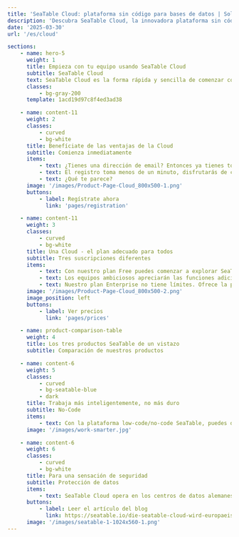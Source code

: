 ```yaml
---
title: 'SeaTable Cloud: plataforma sin código para bases de datos | Solución en la nube'
description: 'Descubra SeaTable Cloud, la innovadora plataforma sin código. Puede desarrollar soluciones personalizadas sin conocimientos de programación.'
date: '2025-03-30'
url: '/es/cloud'

sections:
    - name: hero-5
      weight: 1
      title: Empieza con tu equipo usando SeaTable Cloud
      subtitle: SeaTable Cloud
      text: SeaTable Cloud es la forma rápida y sencilla de comenzar con la plataforma low-code SeaTable. En minutos, tú y tu equipo podrán desarrollar procesos eficientes y simplificar su trabajo.
      classes:
          - bg-gray-200
      template: 1acd19d97c8f4ed3ad38

    - name: content-11
      weight: 2
      classes:
          - curved
          - bg-white
      title: Benefíciate de las ventajas de la Cloud
      subtitle: Comienza inmediatamente
      items:
          - text: ¿Tienes una dirección de email? Entonces ya tienes todo lo necesario para empezar con SeaTable.
          - text: El registro toma menos de un minuto, disfrutarás de costos transparentes, podrás escalar según necesites y no tendrás que preocuparte por nada.
          - text: ¿Qué te parece?
      image: '/images/Product-Page-Cloud_800x500-1.png'
      buttons:
          - label: Regístrate ahora
            link: 'pages/registration'

    - name: content-11
      weight: 3
      classes:
          - curved
          - bg-white
      title: Una Cloud - el plan adecuado para todos
      subtitle: Tres suscripciones diferentes
      items:
          - text: Con nuestro plan Free puedes comenzar a explorar SeaTable sin costo alguno.
          - text: Los equipos ambiciosos apreciarán las funciones adicionales y límites más altos del plan Pro, desde €7 por mes por usuario.
          - text: Nuestro plan Enterprise no tiene límites. Ofrece la plataforma perfecta para todos tus desafíos.
      image: '/images/Product-Page-Cloud_800x500-2.png'
      image_position: left
      buttons:
          - label: Ver precios
            link: 'pages/prices'

    - name: product-comparison-table
      weight: 4
      title: Los tres productos SeaTable de un vistazo
      subtitle: Comparación de nuestros productos

    - name: content-6
      weight: 5
      classes:
          - curved
          - bg-seatable-blue
          - dark
      title: Trabaja más inteligentemente, no más duro
      subtitle: No-Code
      items:
          - text: Con la plataforma low-code/no-code SeaTable, puedes desarrollar procesos y soluciones eficientes para un trabajo más rápido y simple. SeaTable es tan fácil como Excel pero con el poder de una base de datos.
      image: '/images/work-smarter.jpg'

    - name: content-6
      weight: 6
      classes:
          - curved
          - bg-white
      title: Para una sensación de seguridad
      subtitle: Protección de datos
      items:
          - text: SeaTable Cloud opera en los centros de datos alemanes certificados del proveedor suizo Exoscale. Hemos dado la espalda a los proveedores de servicios americanos.
      buttons:
          - label: Leer el artículo del blog
            link: https://seatable.io/die-seatable-cloud-wird-europaeischer/
      image: '/images/seatable-1-1024x560-1.png'
---
```

